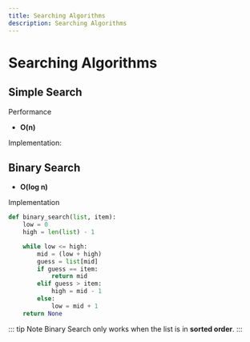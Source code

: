 ```yaml
---
title: Searching Algorithms
description: Searching Algorithms
---
```


# Searching Algorithms

## Simple Search

Performance

- **O(n)**

Implementation:

## Binary Search

- **O(log n)**

Implementation

```python
def binary_search(list, item):
    low = 0
    high = len(list) - 1

    while low <= high:
        mid = (low + high)
        guess = list[mid]
        if guess == item:
            return mid
        elif guess > item:
            high = mid - 1
        else:
            low = mid + 1
    return None
```

::: tip Note
Binary Search only works when the list is in **sorted order**.
:::
